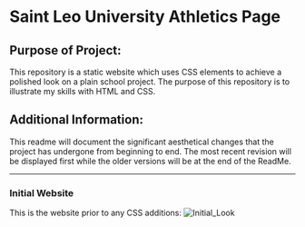 # Saint Leo University Athletics Page
## Purpose of Project:
This repository is a static website which uses CSS elements to achieve a polished look on a plain school project. The purpose of this repository is to illustrate my skills with HTML and CSS. 
## Additional Information:
This readme will document the significant aesthetical changes that the project has undergone from beginning to end. The most recent revision will be displayed first while the older versions will be at the end of the ReadMe.
***
### Initial Website
This is the website prior to any CSS additions:
![Initial_Look](https://user-images.githubusercontent.com/18653175/53754312-90a5d080-3e81-11e9-941c-b23b713bdd97.png)
